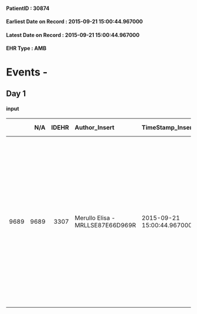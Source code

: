 
#### PatientID : 30874
#### Earliest Date on Record : 2015-09-21 15:00:44.967000
#### Latest Date on Record : 2015-09-21 15:00:44.967000
#### EHR Type : AMB

# Events - 

## Day 1

#### input
|      |    N/A |   IDEHR | Author_Insert                    | TimeStamp_Insert           | EHRType   |   PatientID |   IDDigitalSignDocument | persone_vicine   |   Unnamed: 0_x.1 |   IDANAMNESI_SOCIALE | Patient   | FamigliaAltro   | Paziente_T   | FamigliaAltro_T   |   Non_Rilevabile_x.1 | Note_Non_Rilevabile_x.1   | opt_Problemi   | Note_I                                                                                                                                                                                                                       | chk_contr_sintomi   | opt_paziente_a   | opt_famiglia_a   | opt_adeguatezza   | opt_paziente_solo   | ds_note_con                                                                                                    | opt_presente_assente   | Presenza_minori   | Caregiver_principale   | opt_capacita         | ds_familiari_coinv   | opt_necessario   | opt_presente   | opt_risorse_ec   | opt_paziente_psi   | opt_Ins_vol   | ds_note_prio                                                                                                                                    | opt_paziente_ad   | opt_caregiver_ad   | opt_esenzione   | opt_inv_civile   |   ds_codice_es | Needs     | Domestic partnership   | Fragility      | opt_disponibilita_f   | opt_indennita_acc   | opt_legge   | opt_famiglia_psi   | opt_disponibilit_paz   |
|-----:|-------:|--------:|:---------------------------------|:---------------------------|:----------|------------:|------------------------:|:-----------------|-----------------:|---------------------:|:----------|:----------------|:-------------|:------------------|---------------------:|:--------------------------|:---------------|:-----------------------------------------------------------------------------------------------------------------------------------------------------------------------------------------------------------------------------|:--------------------|:-----------------|:-----------------|:------------------|:--------------------|:---------------------------------------------------------------------------------------------------------------|:-----------------------|:------------------|:-----------------------|:---------------------|:---------------------|:-----------------|:---------------|:-----------------|:-------------------|:--------------|:------------------------------------------------------------------------------------------------------------------------------------------------|:------------------|:-------------------|:----------------|:-----------------|---------------:|:----------|:-----------------------|:---------------|:----------------------|:--------------------|:------------|:-------------------|:-----------------------|
| 9689 |   9689 |    3307 | Merullo Elisa - MRLLSE87E66D969R | 2015-09-21 15:00:44.967000 | AMB       |       30874 |                  140762 | N/A              |             1458 |                 1007 | Si#1      | Si#1            | No#0         | Parziale#2        |                    0 | NR                        | No#0           | La pz √® stata informata della diagnosi ma non della prognosi. Il convivente non accetta la terminalit√† anche se √® stato informato pi√π e pi√π volte. Questa impressione √® stata confermata dalla dottoressa del reparto. | controllo sintomi#0 | Indefinite#2     | Indefinite#2     | Da valutare#2     | No#0                | La pz viveva con il convivente, nel momento del peggioramento si √® trasferita presso il domicilio della mamma | Presente#1             | No#0              | mum                    | Non incrementabile#2 | cohabitant           | No#0             | No#0           | Adeguate#1       | No#0               | No#0          | Ho spiegato il senso della nostra assistenza ed il setting degenza. Dubbi che il convivente abbia effettivamente capito la situazione della pz. | Parziale#1        | Parziale#1         | Si#1            | No#0             |             48 | Clinici#0 | Altri parenti#3        | psico-fisica#3 | Da verificare#2       | No#0                | No#0        | S√¨#1              | Da verificare#2        |


